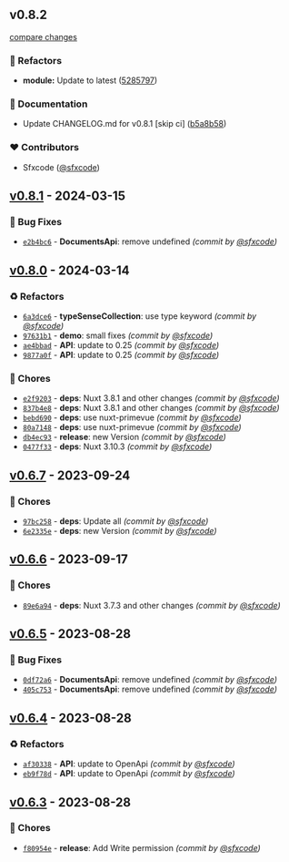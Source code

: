 
## v0.8.2

[compare changes](https://github.com/sfxcode/nuxt-typesense/compare/v0.8.1...v0.8.2)

### 💅 Refactors

- **module:** Update to latest ([5285797](https://github.com/sfxcode/nuxt-typesense/commit/5285797))

### 📖 Documentation

- Update CHANGELOG.md for v0.8.1 [skip ci] ([b5a8b58](https://github.com/sfxcode/nuxt-typesense/commit/b5a8b58))

### ❤️ Contributors

- Sfxcode ([@sfxcode](http://github.com/sfxcode))

## [v0.8.1] - 2024-03-15
### :bug: Bug Fixes
- [`e2b4bc6`](https://github.com/sfxcode/nuxt-typesense/commit/e2b4bc6dec05014639b47a2a5468b5779069892b) - **DocumentsApi**: remove undefined *(commit by [@sfxcode](https://github.com/sfxcode))*


## [v0.8.0] - 2024-03-14
### :recycle: Refactors
- [`6a3dce6`](https://github.com/sfxcode/nuxt-typesense/commit/6a3dce60519384d59f03c920af14484a31f05c3f) - **typeSenseCollection**: use type keyword *(commit by [@sfxcode](https://github.com/sfxcode))*
- [`97631b1`](https://github.com/sfxcode/nuxt-typesense/commit/97631b17832af5dc1b918f43d945817e3b9c02e6) - **demo**: small fixes *(commit by [@sfxcode](https://github.com/sfxcode))*
- [`ae4bbad`](https://github.com/sfxcode/nuxt-typesense/commit/ae4bbadd4e34cb74577d0b98c6c61f2e5f098372) - **API**: update to 0.25 *(commit by [@sfxcode](https://github.com/sfxcode))*
- [`9877a0f`](https://github.com/sfxcode/nuxt-typesense/commit/9877a0f8046f46b3b8b3c87f0c51c3b2b7c2c39f) - **API**: update to 0.25 *(commit by [@sfxcode](https://github.com/sfxcode))*

### :wrench: Chores
- [`e2f9203`](https://github.com/sfxcode/nuxt-typesense/commit/e2f92030d6a39122a6625f3b76fa59c479bad9a9) - **deps**: Nuxt 3.8.1 and other changes *(commit by [@sfxcode](https://github.com/sfxcode))*
- [`837b4e8`](https://github.com/sfxcode/nuxt-typesense/commit/837b4e864e499ea52bed54d2f5ca8393eb3a2fbe) - **deps**: Nuxt 3.8.1 and other changes *(commit by [@sfxcode](https://github.com/sfxcode))*
- [`bebd690`](https://github.com/sfxcode/nuxt-typesense/commit/bebd69056d03861c0073601cd0f5aacba9fe17f1) - **deps**: use nuxt-primevue *(commit by [@sfxcode](https://github.com/sfxcode))*
- [`80a7148`](https://github.com/sfxcode/nuxt-typesense/commit/80a714881ba7f690311239425d95f60600cdfc68) - **deps**: use nuxt-primevue *(commit by [@sfxcode](https://github.com/sfxcode))*
- [`db4ec93`](https://github.com/sfxcode/nuxt-typesense/commit/db4ec93519f599bff06937a385398b17a2b7874c) - **release**: new Version *(commit by [@sfxcode](https://github.com/sfxcode))*
- [`0477f33`](https://github.com/sfxcode/nuxt-typesense/commit/0477f33a026bccbc2aa7031da7bba640c46bb17c) - **deps**: Nuxt 3.10.3 *(commit by [@sfxcode](https://github.com/sfxcode))*


## [v0.6.7] - 2023-09-24
### :wrench: Chores
- [`97bc258`](https://github.com/sfxcode/nuxt-typesense/commit/97bc2584e7ead1c03b35dd2f431cfa5c17dd5b62) - **deps**: Update all *(commit by [@sfxcode](https://github.com/sfxcode))*
- [`6e2335e`](https://github.com/sfxcode/nuxt-typesense/commit/6e2335ed15ef06d85d884541a2b0120b2d759ccd) - **deps**: new Version *(commit by [@sfxcode](https://github.com/sfxcode))*


## [v0.6.6] - 2023-09-17
### :wrench: Chores
- [`89e6a94`](https://github.com/sfxcode/nuxt-typesense/commit/89e6a9450961850aee4b02d3d52a00bb0451a876) - **deps**: Nuxt 3.7.3 and other changes *(commit by [@sfxcode](https://github.com/sfxcode))*


## [v0.6.5] - 2023-08-28
### :bug: Bug Fixes
- [`0df72a6`](https://github.com/sfxcode/nuxt-typesense/commit/0df72a62dc2642996406e3d5feded198564c03fc) - **DocumentsApi**: remove undefined *(commit by [@sfxcode](https://github.com/sfxcode))*
- [`405c753`](https://github.com/sfxcode/nuxt-typesense/commit/405c753b110764dd6e31b314081b599ef673a84d) - **DocumentsApi**: remove undefined *(commit by [@sfxcode](https://github.com/sfxcode))*


## [v0.6.4] - 2023-08-28
### :recycle: Refactors
- [`af30338`](https://github.com/sfxcode/nuxt-typesense/commit/af30338f7f0128bd5669beb17702b039b5434e83) - **API**: update to OpenApi *(commit by [@sfxcode](https://github.com/sfxcode))*
- [`eb9f78d`](https://github.com/sfxcode/nuxt-typesense/commit/eb9f78da73256938458e53f415ab1afae58de4e5) - **API**: update to OpenApi *(commit by [@sfxcode](https://github.com/sfxcode))*


## [v0.6.3] - 2023-08-28
### :wrench: Chores
- [`f80954e`](https://github.com/sfxcode/nuxt-typesense/commit/f80954e08f9aa299959a1c7e8fc8ba5d5f8d83b6) - **release**: Add Write permission *(commit by [@sfxcode](https://github.com/sfxcode))*


[v0.6.3]: https://github.com/sfxcode/nuxt-typesense/compare/v0.6.2...v0.6.3
[v0.6.4]: https://github.com/sfxcode/nuxt-typesense/compare/v0.6.3...v0.6.4
[v0.6.5]: https://github.com/sfxcode/nuxt-typesense/compare/v0.6.4...v0.6.5
[v0.6.6]: https://github.com/sfxcode/nuxt-typesense/compare/v0.6.5...v0.6.6
[v0.6.7]: https://github.com/sfxcode/nuxt-typesense/compare/v0.6.6...v0.6.7
[v0.8.0]: https://github.com/sfxcode/nuxt-typesense/compare/v0.6.7...v0.8.0
[v0.8.1]: https://github.com/sfxcode/nuxt-typesense/compare/v0.8.0...v0.8.1